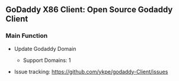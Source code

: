 ## GoDaddy X86 Client: Open Source Godaddy Client

### Main Function

* Update Godaddy Domain
  * Support Domains: 1

* Issue tracking: <https://github.com/ykpe/godaddy-Client/issues>